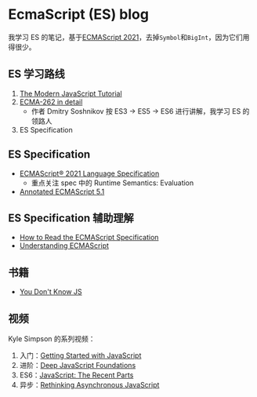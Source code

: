 # EcmaScript (ES) blog

我学习 ES 的笔记，基于[ECMAScript 2021](https://262.ecma-international.org/12.0/)，去掉`Symbol`和`BigInt`，因为它们用得很少。

## ES 学习路线

1. [The Modern JavaScript Tutorial](https://javascript.info/)
1. [ECMA-262 in detail](http://dmitrysoshnikov.com/)
   - 作者 Dmitry Soshnikov 按 ES3 -> ES5 -> ES6 进行讲解，我学习 ES 的领路人
1. ES Specification

## ES Specification

- [ECMAScript® 2021 Language Specification](https://262.ecma-international.org/12.0/)
  - 重点关注 spec 中的 Runtime Semantics: Evaluation
- [Annotated ECMAScript 5.1](https://es5.github.io/)

## ES Specification 辅助理解

- [How to Read the ECMAScript Specification](https://timothygu.me/es-howto/)
- [Understanding ECMAScript](https://v8.dev/blog/tags/understanding-ecmascript)

## 书籍

- [You Don't Know JS](https://github.com/getify/You-Dont-Know-JS)

## 视频

Kyle Simpson 的系列视频：

1. 入门：[Getting Started with JavaScript](https://frontendmasters.com/courses/getting-started-javascript-v2/)
1. 进阶：[Deep JavaScript Foundations](https://frontendmasters.com/courses/deep-javascript-v3/)
1. ES6：[JavaScript: The Recent Parts](https://frontendmasters.com/courses/js-recent-parts/)
1. 异步：[Rethinking Asynchronous JavaScript](https://frontendmasters.com/courses/rethinking-async-js/)
